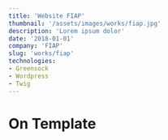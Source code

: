 ```yaml
---
title: 'Website FIAP'
thumbnail: '/assets/images/works/fiap.jpg'
description: 'Lorem ipsum dolor'
date: '2018-01-01'
company: 'FIAP'
slug: 'works/fiap'
technologies:
- Greensock
- Wordpress
- Twig
---
```


# On Template